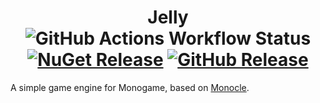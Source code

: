 <h1 align="center">Jelly<br>
    <img alt="GitHub Actions Workflow Status" src="https://img.shields.io/github/actions/workflow/status/tmaster-terrarian/Jelly/dotnet.yml?branch=main&event=push&style=flat-square&logo=github-actions&logoColor=white">
    <br>
    <a href="https://www.nuget.org/packages/JellyEngine/"><img alt="NuGet Release" src="https://img.shields.io/nuget/v/JellyEngine?style=flat-square&logo=nuget&logoColor=white"></a>
    <a href="https://github.com/tmaster-terrarian/Jelly/releases"><img alt="GitHub Release" src="https://img.shields.io/github/v/release/tmaster-terrarian/Jelly?style=flat-square&logo=github&logoColor=white"></a>
</h1>

A simple game engine for Monogame, based on [Monocle](https://github.com/JamesMcMahon/monocle-engine).
